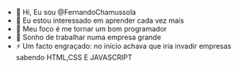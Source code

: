 - 👋 Hi, Eu sou @FernandoChamussola
- 👀 Eu estou interessado em aprender cada vez mais
- 🌱 Meu foco é me tornar um bom programador
- 💞️ Sonho de trabalhar numa empresa grande
- ⚡ Um facto engraçado: no início achava que iria invadir empresas sabendo HTML,CSS E JAVASCRIPT 

<!---
FernandoChamussola/FernandoChamussola is a ✨ special ✨ repository because its `README.md` (this file) appears on your GitHub profile.
You can click the Preview link to take a look at your changes.
--->
